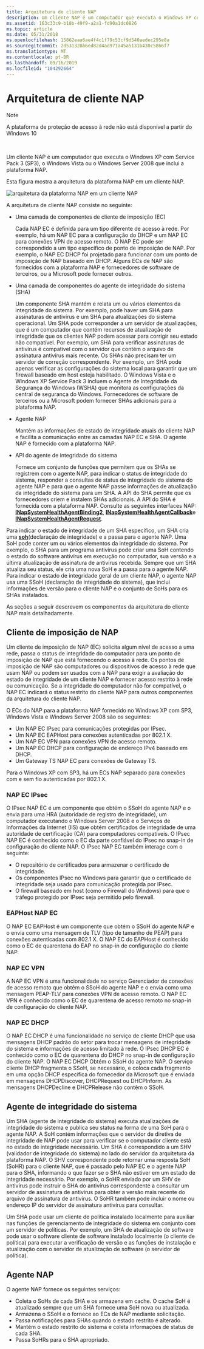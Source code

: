 ```yaml
---
title: Arquitetura de cliente NAP
description: Um cliente NAP é um computador que executa o Windows XP com Service Pack 3 (SP3), o Windows Vista ou o Windows Server 2008 que inclui a plataforma NAP.
ms.assetid: 163c33c9-b18b-49f9-a2a1-fd90a1dc0826
ms.topic: article
ms.date: 05/31/2018
ms.openlocfilehash: 15862eaa6ae4f4c1f79c53cf9d540aedec295e8a
ms.sourcegitcommit: 2d531328b6ed82d4ad971a45a5131b430c5866f7
ms.translationtype: MT
ms.contentlocale: pt-BR
ms.lasthandoff: 09/16/2019
ms.locfileid: "104292664"
---
```

# <a name="nap-client-architecture"></a>Arquitetura de cliente NAP

> [!Note]  
> A plataforma de proteção de acesso à rede não está disponível a partir do Windows 10

 

Um cliente NAP é um computador que executa o Windows XP com Service Pack 3 (SP3), o Windows Vista ou o Windows Server 2008 que inclui a plataforma NAP.

Esta figura mostra a arquitetura da plataforma NAP em um cliente NAP.

![arquitetura da plataforma NAP em um cliente NAP](images/nap-client-side-arch.png)

A arquitetura de cliente NAP consiste no seguinte:

-   Uma camada de componentes de cliente de imposição (EC)

    Cada NAP EC é definida para um tipo diferente de acesso à rede. Por exemplo, há um NAP EC para a configuração do DHCP e um NAP EC para conexões VPN de acesso remoto. O NAP EC pode ser correspondido a um tipo específico de ponto de imposição de NAP. Por exemplo, o NAP EC DHCP foi projetado para funcionar com um ponto de imposição de NAP baseado em DHCP. Alguns ECs de NAP são fornecidos com a plataforma NAP e fornecedores de software de terceiros, ou a Microsoft pode fornecer outros.

-   Uma camada de componentes do agente de integridade do sistema (SHA)

    Um componente SHA mantém e relata um ou vários elementos da integridade do sistema. Por exemplo, pode haver um SHA para assinaturas de antivírus e um SHA para atualizações do sistema operacional. Um SHA pode corresponder a um servidor de atualizações, que é um computador que contém recursos de atualização de integridade que os clientes NAP podem acessar para corrigir seu estado não compatível. Por exemplo, um SHA para verificar assinaturas de antivírus é compatível com o servidor que contém o arquivo de assinatura antivírus mais recente. Os SHAs não precisam ter um servidor de correção correspondente. Por exemplo, um SHA pode apenas verificar as configurações do sistema local para garantir que um firewall baseado em host esteja habilitado. O Windows Vista e o Windows XP Service Pack 3 incluem o Agente de Integridade da Segurança do Windows (WSHA) que monitora as configurações da central de segurança do Windows. Fornecedores de software de terceiros ou a Microsoft podem fornecer SHAs adicionais para a plataforma NAP.

-   Agente NAP

    Mantém as informações de estado de integridade atuais do cliente NAP e facilita a comunicação entre as camadas NAP EC e SHA. O agente NAP é fornecido com a plataforma NAP.

-   API do agente de integridade do sistema

    Fornece um conjunto de funções que permitem que os SHAs se registrem com o agente NAP, para indicar o status de integridade do sistema, responder a consultas de status de integridade do sistema do agente NAP e para que o agente NAP passe informações de atualização da integridade do sistema para um SHA. A API do SHA permite que os fornecedores criem e instalem SHAs adicionais. A API do SHA é fornecida com a plataforma NAP. Consulte as seguintes interfaces NAP: [**INapSystemHealthAgentBinding2**](inapsystemhealthagentbinding2.md), [**INapSystemHealthAgentCallback**](inapsystemhealthagentcallback.md)e [**INapSystemHealthAgentRequest**](inapsystemhealthagentrequest.md).

Para indicar o estado de integridade de um SHA específico, um SHA cria uma [**soh**](/windows/win32/api/naptypes/ns-naptypes-soh)(declaração de integridade) e a passa para o agente NAP. Uma SoH pode conter um ou vários elementos da integridade do sistema. Por exemplo, o SHA para um programa antivírus pode criar uma SoH contendo o estado do software antivírus em execução no computador, sua versão e a última atualização de assinatura de antivírus recebida. Sempre que um SHA atualiza seu status, ele cria uma nova SoH e a passa para o agente NAP. Para indicar o estado de integridade geral de um cliente NAP, o agente NAP usa uma SSoH (declaração de integridade do sistema), que inclui informações de versão para o cliente NAP e o conjunto de SoHs para os SHAs instalados.

As seções a seguir descrevem os componentes da arquitetura do cliente NAP mais detalhadamente.

## <a name="nap-enforcement-client"></a>Cliente de imposição de NAP

Um cliente de imposição de NAP (EC) solicita algum nível de acesso a uma rede, passa o status de integridade do computador para um ponto de imposição de NAP que está fornecendo o acesso à rede. Os pontos de imposição de NAP são computadores ou dispositivos de acesso à rede que usam NAP ou podem ser usados com a NAP para exigir a avaliação do estado de integridade de um cliente NAP e fornecer acesso restrito à rede ou comunicação. Se a integridade do computador não for compatível, o NAP EC indicará o status restrito do cliente NAP para outros componentes da arquitetura do cliente NAP.

O ECs do NAP para a plataforma NAP fornecido no Windows XP com SP3, Windows Vista e Windows Server 2008 são os seguintes:

-   Um NAP EC IPsec para comunicações protegidas por IPsec.
-   Um NAP EC EAPHost para conexões autenticadas por 802.1 X.
-   Um NAP EC VPN para conexões VPN de acesso remoto.
-   Um NAP EC DHCP para configuração de endereço IPv4 baseado em DHCP.
-   Um Gateway TS NAP EC para conexões de Gateway TS.

Para o Windows XP com SP3, há um ECs NAP separado para conexões com e sem fio autenticadas por 802.1 X.

### <a name="ipsec-nap-ec"></a>NAP EC IPsec

O IPsec NAP EC é um componente que obtém o SSoH do agente NAP e o envia para uma HRA (autoridade de registro de integridade), um computador executando o Windows Server 2008 e o Serviços de Informações da Internet (IIS) que obtém certificados de integridade de uma autoridade de certificação (CA) para computadores compatíveis. O IPsec NAP EC é conhecido como o EC da parte confiável do IPsec no snap-in de configuração do cliente NAP. O IPsec NAP EC também interage com o seguinte:

-   O repositório de certificados para armazenar o certificado de integridade.
-   Os componentes IPsec no Windows para garantir que o certificado de integridade seja usado para comunicação protegida por IPsec.
-   O firewall baseado em host (como o Firewall do Windows) para que o tráfego protegido por IPsec seja permitido pelo firewall.

### <a name="eaphost-nap-ec"></a>EAPHost NAP EC

O NAP EC EAPHost é um componente que obtém o SSoH do agente NAP e o envia como uma mensagem de TLV (tipo de tamanho de PEAP) para conexões autenticadas com 802.1 X. O NAP EC do EAPHost é conhecido como o EC de quarentena do EAP no snap-in de configuração do cliente NAP.

### <a name="vpn-nap-ec"></a>NAP EC VPN

A NAP EC VPN é uma funcionalidade no serviço Gerenciador de conexões de acesso remoto que obtém o SSoH do agente NAP e o envia como uma mensagem PEAP-TLV para conexões VPN de acesso remoto. O NAP EC VPN é conhecido como o EC de quarentena de acesso remoto no snap-in de configuração do cliente NAP.

### <a name="dhcp-nap-ec"></a>NAP EC DHCP

O NAP EC DHCP é uma funcionalidade no serviço de cliente DHCP que usa mensagens DHCP padrão do setor para trocar mensagens de integridade do sistema e informações de acesso limitado à rede. O IPsec DHCP EC é conhecido como o EC de quarentena do DHCP no snap-in de configuração do cliente NAP. O NAP EC DHCP Obtém o SSoH do agente NAP. O serviço cliente DHCP fragmenta o SSoH, se necessário, e coloca cada fragmento em uma opção DHCP específica do fornecedor da Microsoft que é enviada em mensagens DHCPDiscover, DHCPRequest ou DHCPInform. As mensagens DHCPDecline e DHCPRelease não contêm o SSoH.

## <a name="system-health-agent"></a>Agente de integridade do sistema

Um SHA (agente de integridade do sistema) executa atualizações de integridade do sistema e publica seu status na forma de uma SoH para o agente NAP. A SoH contém informações que o servidor de diretiva de integridade de NAP pode usar para verificar se o computador cliente está no estado de integridade necessário. Um SHA é correspondido a um SHV (validador de integridade do sistema) no lado do servidor da arquitetura da plataforma NAP. O SHV correspondente pode retornar uma resposta SoH (SoHR) para o cliente NAP, que é passado pelo NAP EC e o agente NAP para o SHA, informando o que fazer se o SHA não estiver em um estado de integridade necessário. Por exemplo, o SoHR enviado por um SHV de antivírus pode instruir o SHA do antivírus correspondente a consultar um servidor de assinatura de antivírus para obter a versão mais recente do arquivo de assinatura de antivírus. O SoHR também pode incluir o nome ou endereço IP do servidor de assinatura antivírus para consultar.

Um SHA pode usar um cliente de política instalado localmente para auxiliar nas funções de gerenciamento de integridade do sistema em conjunto com um servidor de políticas. Por exemplo, um SHA de atualização de software pode usar o software cliente de software instalado localmente (o cliente de política) para executar a verificação de versão e as funções de instalação e atualização com o servidor de atualização de software (o servidor de política).

## <a name="nap-agent"></a>Agente NAP

O agente NAP fornece os seguintes serviços:

-   Coleta o SoHs de cada SHA e os armazena em cache. O cache SoH é atualizado sempre que um SHA fornece uma SoH nova ou atualizada.
-   Armazena o SSoH e o fornece ao ECs de NAP mediante solicitação.
-   Passa notificações para SHAs quando o estado restrito é alterado.
-   Mantém o estado restrito do sistema e coleta informações de status de cada SHA.
-   Passa SoHRs para o SHA apropriado.

 

 




